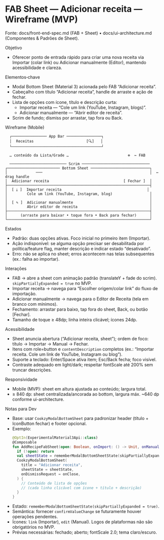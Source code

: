 # FAB Sheet — Adicionar receita — Wireframe (MVP)

Fonte: docs/front-end-spec.md (FAB + Sheet) • docs/ui-architecture.md (Componentes & Padrões de Sheet).

Objetivo
- Oferecer ponto de entrada rápido para criar uma nova receita via Importar (colar link) ou Adicionar manualmente (Editor), mantendo acessibilidade e clareza.

Elementos‑chave
- Modal Bottom Sheet (Material 3) acionada pelo FAB “Adicionar receita”.
- Cabeçalho com título “Adicionar receita”, handle de arraste e ação de fechar.
- Lista de opções com ícone, título e descrição curta:
  - Importar receita — “Cole um link (YouTube, Instagram, blogs)”.
  - Adicionar manualmente — “Abrir editor de receita”.
- Scrim de fundo; dismiss por arrastar, tap fora ou Back.

Wireframe (Mobile)

```
  ┌──────────────── App Bar ────────────────┐
  │  Receitas                        [🔍]   │
  └─────────────────────────────────────────┘

  … conteúdo da Lista/Grade …                           ⊕  ← FAB

  ────────────────────────── Scrim ───────────────────────────────
┌──────────────────────── Bottom Sheet ───────────────────────────┐
│             ───                                                 │  ← drag handle
│  Adicionar receita                                  [ Fechar ]  │
├─────────────────────────────────────────────────────────────────┤
│  [ ⤓ ]  Importar receita                                       │
│         Cole um link (YouTube, Instagram, blog)                 │
│                                                                 │
│  [ ✎ ]  Adicionar manualmente                                   │
│         Abrir editor de receita                                 │
├─────────────────────────────────────────────────────────────────┤
│      (arraste para baixar • toque fora • Back para fechar)      │
└─────────────────────────────────────────────────────────────────┘
```

Estados
- Padrão: duas opções ativas. Foco inicial no primeiro item (Importar).
- Ação indisponível: se alguma opção precisar ser desabilitada por política/feature flag, manter descrição e indicar estado “desativado”.
- Erro: não se aplica no sheet; erros acontecem nas telas subsequentes (ex.: falha ao importar).

Interações
- FAB → abre a sheet com animação padrão (translateY + fade do scrim). `skipPartiallyExpanded = true` no MVP.
- Importar receita → navega para “Escolher origem/colar link” do fluxo de importação.
- Adicionar manualmente → navega para o Editor de Receita (tela em branco com mínimos).
- Fechamento: arrastar para baixo, tap fora do sheet, Back, ou botão [Fechar].
- Tamanho de toque ≥ 48dp; linha inteira clicável; ícones 24dp.

Acessibilidade
- Sheet anuncia abertura (“Adicionar receita, sheet”); ordem de foco: título → Importar → Manual → Fechar.
- Itens com role=button e `contentDescription` completos (ex.: “Importar receita. Cole um link de YouTube, Instagram ou blog”).
- Suporte a teclado: Enter/Space ativa item; Esc/Back fecha; foco visível.
- Contraste adequado em light/dark; respeitar fontScale até 200% sem truncar descrições.

Responsividade
- Mobile (MVP): sheet em altura ajustada ao conteúdo; largura total.
- ≥ 840 dp: sheet centralizada/ancorada ao bottom, largura máx. ~640 dp conforme ui-architecture.

Notas para Dev
- Base: usar `CookzyModalBottomSheet` para padronizar header (título + IconButton fechar) e footer opcional.
- Exemplo:
  ```kotlin
  @OptIn(ExperimentalMaterial3Api::class)
  @Composable
  fun AddRecipeFabSheet(open: Boolean, onImport: () -> Unit, onManual: () -> Unit, onClose: () -> Unit) {
    if (!open) return
    val sheetState = rememberModalBottomSheetState(skipPartiallyExpanded = true)
    CookzyModalBottomSheet(
      title = "Adicionar receita",
      sheetState = sheetState,
      onDismissRequest = onClose,
    ) {
      // Conteúdo de lista de opções
      // (cada linha clicável com ícone + título + descrição)
    }
  }
  ```
- Estado: `rememberModalBottomSheetState(skipPartiallyExpanded = true)`.
- Semântica: fornecer `confirmValueChange` se futuramente houver operações pendentes.
- Ícones: `link` (Importar), `edit` (Manual). Logos de plataformas não são obrigatórios no MVP.
- Prévias necessárias: fechado; aberto; fontScale 2.0; tema claro/escuro.
